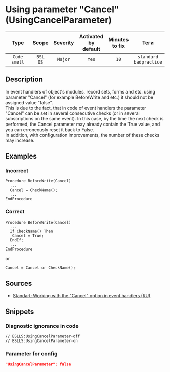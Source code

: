 # Using parameter "Cancel" (UsingCancelParameter)

|     Type     |        Scope        | Severity | Activated<br>by default | Minutes<br>to fix |               Теги                |
|:------------:|:-------------------:|:--------:|:-----------------------------:|:-----------------------:|:---------------------------------:|
| `Code smell` | `BSL`<br>`OS` | `Major`  |             `Yes`             |          `10`           | `standard`<br>`badpractice` |

<!-- Блоки выше заполняются автоматически, не трогать -->
## Description

In event handlers of object's modules, record sets, forms and etc. using parameter "Cancel" (for example BeforeWrite and etc.) it should not be assigned value "false".  
This is due to the fact, that in code of event handlers the parameter "Cancel" can be set in several consecutive checks (or in several subscriptions on the same event). In this case, by the time the next check is performed, the Cancel parameter may already contain the True value, and you can erroneously reset it back to False.  
In addition, with configuration improvements, the number of these checks may increase.

## Examples

### Incorrect

```bsl
Procedure BeforeWrite(Cancel)
  ...
  Cancel = CheckName();
  ...
EndProcedure
```

### Correct

```bsl
Procedure BeforeWrite(Cancel)
  ...
  If CheckName() Then
   Cancel = True;
  EndIf;
  ...
EndProcedure
```

or

```bsl
Cancel = Cancel or CheckName();
```

## Sources

* [Standart: Working with the "Cancel" option in event handlers (RU)](https://its.1c.ru/db/v8std#content:686:hdoc)

## Snippets

<!-- Блоки ниже заполняются автоматически, не трогать -->
### Diagnostic ignorance in code

```bsl
// BSLLS:UsingCancelParameter-off
// BSLLS:UsingCancelParameter-on
```

### Parameter for config

```json
"UsingCancelParameter": false
```
